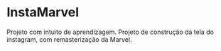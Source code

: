 # InstaMarvel
Projeto com intuito de aprendizagem.
Projeto de construção da tela do instagram, com remasterização da Marvel.

